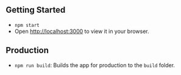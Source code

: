 ## Getting Started

- `npm start`
- Open [http://localhost:3000](http://localhost:3000) to view it in your browser.

## Production

- `npm run build`: Builds the app for production to the `build` folder.
